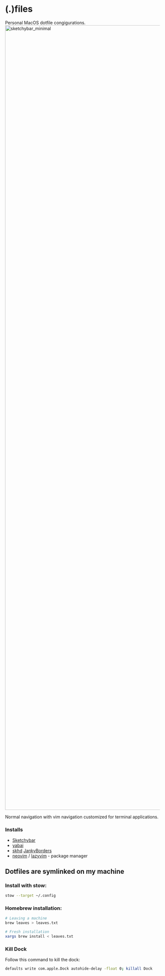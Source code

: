 # (.)files

Personal MacOS dotfile congigurations.
<img width="2556" alt="sketchybar_minimal" src="https://github.com/erihome/dotfiles/assets/49962728/a7ade506-62dd-4d70-89ab-6d5da0e92374">

Normal navigation with vim navigation customized for terminal applications.

### Installs

- [Sketchybar](https://github.com/FelixKratz/SketchyBar)
- [yabai](https://github.com/koekeishiya/yabai)
- [skhd](https://github.com/koekeishiya/skhd)
  [JankyBorders](https://github.com/FelixKratz/JankyBorders)
- [neovim](https://neovim.io) / [lazyvim](https://www.lazyvim.org/) - package manager

## Dotfiles are symlinked on my machine

### Install with stow:

```sh
stow --target ~/.config
```

### Homebrew installation:

```sh
# Leaving a machine
brew leaves > leaves.txt

# Fresh installation
xargs brew install < leaves.txt
```

### Kill Dock

Follow this command to kill the dock:

```sh
defaults write com.apple.Dock autohide-delay -float 0; killall Dock
```
